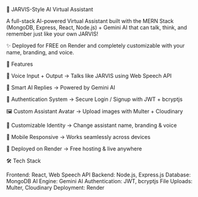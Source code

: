 🤖 JARVIS-Style AI Virtual Assistant

A full-stack AI-powered Virtual Assistant built with the MERN Stack (MongoDB, Express, React, Node.js) + Gemini AI that can talk, think, and remember just like your own JARVIS!

✨ Deployed for FREE on Render and completely customizable with your name, branding, and voice.

🌟 Features

🎤 Voice Input + Output → Talks like JARVIS using Web Speech API

🧠 Smart AI Replies → Powered by Gemini AI

🔐 Authentication System → Secure Login / Signup with JWT + bcryptjs

🖼️ Custom Assistant Avatar → Upload images with Multer + Cloudinary

📝 Customizable Identity → Change assistant name, branding & voice

📱 Mobile Responsive → Works seamlessly across devices

🚀 Deployed on Render → Free hosting & live anywhere

🛠️ Tech Stack

Frontend: React, Web Speech API
Backend: Node.js, Express.js
Database: MongoDB
AI Engine: Gemini AI
Authentication: JWT, bcryptjs
File Uploads: Multer, Cloudinary
Deployment: Render

